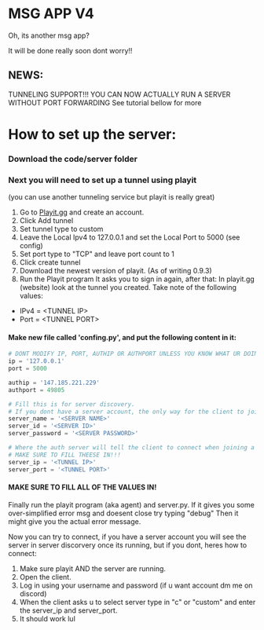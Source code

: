 # MSG APP V4
 Oh, its another msg app?

It will be done really soon dont worry!!

## NEWS:
TUNNELING SUPPORT!!!
YOU CAN NOW ACTUALLY RUN A SERVER WITHOUT PORT FORWARDING
See tutorial bellow for more

# How to set up the server:

### Download the code/server folder

### Next you will need to set up a tunnel using playit 
 (you can use another tunneling service but playit is really great)
1. Go to [Playit.gg](https://playit.gg/) and create an account.
2. Click Add tunnel
3. Set tunnel type to custom
4. Leave the Local Ipv4 to 127.0.0.1 and set the Local Port to 5000 (see config)
5. Set port type to "TCP" and leave port count to 1
6. Click create tunnel
7. Download the newest version of playit. (As of writing 0.9.3)
8. Run the Playit program
It asks you to sign in again, after that:
In playit.gg (website) look at the tunnel you created.
Take note of the following values:
- IPv4 = \<TUNNEL IP\>
- Port = \<TUNNEL PORT\>

#### Make new file called 'confing.py', and put the following content in it:
```python
# DONT MODIFY IP, PORT, AUTHIP OR AUTHPORT UNLESS YOU KNOW WHAT UR DOING!
ip = '127.0.0.1'
port = 5000

authip = '147.185.221.229'
authport = 49805

# Fill this is for server discovery. 
# If you dont have a server account, the only way for the client to join will be by specifying a custom ip
server_name = '<SERVER NAME>'
server_id = '<SERVER ID>'     
server_password = '<SERVER PASSWORD>'

# Where the auth server will tell the client to connect when joining a server.
# MAKE SURE TO FILL THEESE IN!!!
server_ip = '<TUNNEL IP>'
server_port = '<TUNNEL PORT>'
```

#### MAKE SURE TO FILL ALL OF THE VALUES IN!

Finally run the playit program (aka agent) and server.py.
If it gives you some over-simplified error msg and doesent close try typing "debug" Then it might give you the actual error message.

Now you can try to connect, if you have a server account you will see the server in server discorvery once its running, but if you dont, heres how to connect:

1. Make sure playit AND the server are running.
2. Open the client.
3. Log in using your username and password (if u want account dm me on discord)
4. When the client asks u to select server type in "c" or "custom" and enter the server_ip and server_port.
5. It should work lul






